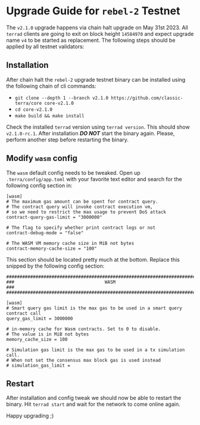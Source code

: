 # Upgrade Guide for `rebel-2` Testnet

The `v2.1.0` upgrade happens via chain halt upgrade on May 31st 2023. All `terrad` clients are going to exit on block height `14584970` and expect upgrade name `v4` to be started as replacement. The following steps should be applied by all testnet validators: 

## Installation

After chain halt the `rebel-2` upgrade testnet binary can be installed using the following chain of cli commands:

- `git clone --depth 1 --branch v2.1.0 https://github.com/classic-terra/core core-v2.1.0`
- `cd core-v2.1.0`
- `make build && make install`

Check the installed `terrad` version using `terrad version`. This should show `v2.1.0-rc.1`. After installation ***DO NOT*** start the binary again. Please, perform another step before restarting the binary.

## Modify `wasm` config

The `wasm` default config needs to be tweaked. Open up `.terra/config/app.toml` with your favorite text editor and search for the following config section in:

```
[wasm]
# The maximum gas amount can be spent for contract query.
# The contract query will invoke contract execution vm,
# so we need to restrict the max usage to prevent DoS attack
contract-query-gas-limit = "3000000"

# The flag to specify whether print contract logs or not
contract-debug-mode = "false"

# The WASM VM memory cache size in MiB not bytes
contract-memory-cache-size = "100"
```

This section should be located pretty much at the bottom. Replace this snipped by the following config section:

```
###############################################################################
###                                  WASM                                   ###
###############################################################################

[wasm]
# Smart query gas limit is the max gas to be used in a smart query contract call
query_gas_limit = 3000000

# in-memory cache for Wasm contracts. Set to 0 to disable.
# The value is in MiB not bytes
memory_cache_size = 100

# Simulation gas limit is the max gas to be used in a tx simulation call.
# When not set the consensus max block gas is used instead
# simulation_gas_limit =
```

## Restart

After installation and config tweak we should now be able to restart the binary. Hit `terrad start` and wait for the network to come online again.

Happy upgrading ;)
